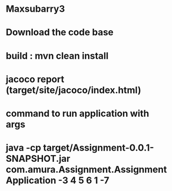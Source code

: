# Maxsubarry3
# Download the code base 
# build : mvn clean install
# jacoco report (target/site/jacoco/index.html)
# command to run application with args
# java -cp  target/Assignment-0.0.1-SNAPSHOT.jar  com.amura.Assignment.AssignmentApplication -3 4 5 6 1 -7 
